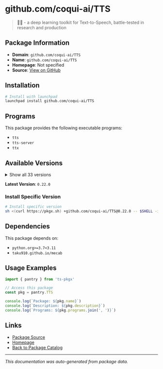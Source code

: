 # github.com/coqui-ai/TTS

> 🐸💬 - a deep learning toolkit for Text-to-Speech, battle-tested in research and production

## Package Information

- **Domain**: `github.com/coqui-ai/TTS`
- **Name**: `github.com/coqui-ai/TTS`
- **Homepage**: Not specified
- **Source**: [View on GitHub](https://github.com/pkgxdev/pantry/tree/main/projects/github.com/coqui-ai/TTS/package.yml)

## Installation

```bash
# Install with launchpad
launchpad install github.com/coqui-ai/TTS
```

## Programs

This package provides the following executable programs:

- `tts`
- `tts-server`
- `ttx`

## Available Versions

<details>
<summary>Show all 33 versions</summary>

- `0.22.0`, `0.21.3`, `0.21.2`, `0.21.1`, `0.21.0`
- `0.20.6`, `0.20.5`, `0.20.4`, `0.20.3`, `0.20.2`
- `0.20.1`, `0.20.0`, `0.19.1`, `0.19.0`, `0.18.2`
- `0.18.1`, `0.18.0`, `0.17.10`, `0.17.9`, `0.17.8`
- `0.17.7`, `0.17.6`, `0.17.5`, `0.17.4`, `0.17.3`
- `0.17.2`, `0.17.1`, `0.16.6`, `0.16.5`, `0.16.4`
- `0.16.3`, `0.16.2`, `0.14.0`

</details>

**Latest Version**: `0.22.0`

### Install Specific Version

```bash
# Install specific version
sh <(curl https://pkgx.sh) +github.com/coqui-ai/TTS@0.22.0 -- $SHELL -i
```

## Dependencies

This package depends on:

- `python.org>=3.7<3.11`
- `taku910.github.io/mecab`

## Usage Examples

```typescript
import { pantry } from 'ts-pkgx'

// Access this package
const pkg = pantry.TTS

console.log(`Package: ${pkg.name}`)
console.log(`Description: ${pkg.description}`)
console.log(`Programs: ${pkg.programs.join(', ')}`)
```

## Links

- [Package Source](https://github.com/pkgxdev/pantry/tree/main/projects/github.com/coqui-ai/TTS/package.yml)
- [Homepage](#)
- [Back to Package Catalog](../../package-catalog.md)

---

*This documentation was auto-generated from package data.*
